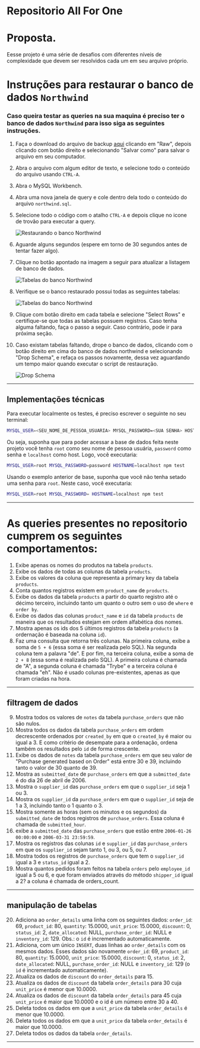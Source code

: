 # Repositorio All For One

# Proposta.

Eesse projeto é uma série de desafios com diferentes níveis de complexidade que devem ser resolvidos cada um em seu arquivo próprio.

# Instruções para restaurar o banco de dados `Northwind`

### Caso queira testar as queries na sua maquina é preciso ter o banco de dados `Northwind` para isso siga as seguintes instruções.

1. Faça o download do arquivo de backup [aqui](northwind.sql) clicando em "Raw", depois clicando com botão direito e selecionando "Salvar como" para salvar o arquivo em seu computador.
2. Abra o arquivo com algum editor de texto, e selecione todo o conteúdo do arquivo usando `CTRL-A`.
3. Abra o MySQL Workbench.
4. Abra uma nova janela de query e cole dentro dela todo o conteúdo do arquivo `northwind.sql`.
5. Selecione todo o código com o atalho `CTRL-A` e depois clique no icone de trovão para executar a query.

    ![Restaurando o banco Northwind](images/restore_northwind.png)
6. Aguarde alguns segundos (espere em torno de 30 segundos antes de tentar fazer algo).
7. Clique no botão apontado na imagem a seguir para atualizar a listagem de banco de dados.

    ![Tabelas do banco Northwind](images/refresh_databases.png)
7. Verifique se o banco restaurado possui todas as seguintes tabelas:

    ![Tabelas do banco Northwind](images/northwind.png)
8. Clique com botão direito em cada tabela e selecione "Select Rows" e certifique-se que todas as tabelas possuem registros. Caso tenha alguma faltando, faça o passo a seguir. Caso contrário, pode ir para próxima seção.
9. Caso existam tabelas faltando, drope o banco de dados, clicando com o botão direito em cima do banco de dados northwind e selecionando "Drop Schema", e refaça os passos novamente, dessa vez aguardando um tempo maior quando executar o script de restauração.

    ![Drop Schema](images/drop_database.png)

---

## Implementações técnicas

Para executar localmente os testes, é preciso escrever o seguinte no seu terminal:
```sh
MYSQL_USER=<SEU_NOME_DE_PESSOA_USUARIA> MYSQL_PASSWORD=<SUA SENHA> HOSTNAME=<NOME_DO_HOST> npm test
```

Ou seja, suponha que para poder acessar a base de dados feita neste projeto você tenha `root` como seu nome de pessoa usuária, `password` como senha e `localhost` como host. Logo, você executaria:
```sh
MYSQL_USER=root MYSQL_PASSWORD=password HOSTNAME=localhost npm test
```

Usando o exemplo anterior de base, suponha que você não tenha setado uma senha para `root`. Neste caso, você executaria:
```sh
MYSQL_USER=root MYSQL_PASSWORD= HOSTNAME=localhost npm test
  ```
---
# As queries presentes no repositorio cumprem os seguintes comportamentos:

1. Exibe apenas os nomes do produtos na tabela `products`.
2. Exibe os dados de todas as colunas da tabela `products`.
3. Exibe os valores da coluna que representa a primary key da tabela `products`.
4. Conta quantos registros existem em `product_name` de `products`.
5. Exibe os dados da tabela `products` a partir do quarto registro até o décimo terceiro, incluindo tanto um quanto o outro sem o uso de `where` e `order by`.
6. Exibe os dados das colunas `product_name` e `id` da tabela `products` de maneira que os resultados estejam em ordem alfabética dos nomes.
7. Mostra apenas os ids dos 5 últimos registros da tabela `products` (a ordernação é baseada na coluna `id`).
8. Faz uma consulta que retorna três colunas. Na primeira coluna, exibe a soma de `5 + 6` (essa soma é ser realizada pelo SQL). Na segunda coluna tem a palavra "de". E por fim, na terceira coluna, exibe a soma de `2 + 8` (essa soma é realizada pelo SQL). A primeira coluna é chamada de "A", a segunda coluna é chamada "Trybe" e a terceira coluna é chamada "eh". Não é usado colunas pre-existentes, apenas as que foram criadas na hora.

---

## filtragem de dados

9. Mostra todos os valores de `notes` da tabela `purchase_orders` que não são nulos.
10. Mostra todos os dados da tabela `purchase_orders` em ordem decrescente ordenados por `created_by` em que o `created_by` é maior ou igual a 3. E como critério de desempate para a ordenação, ordena também os resultados pelo `id` de forma crescente.
11. Exibe os dados de `notes` da tabela `purchase_orders` em que seu valor de "Purchase generated based on Order" está entre 30 e 39, incluindo tanto o valor de 30 quanto de 39.
12. Mostra as `submitted_date` de `purchase_orders` em que a `submitted_date` é do dia 26 de abril de 2006.
13. Mostra o `supplier_id` das `purchase_orders` em que o `supplier_id` seja 1 ou 3.
14. Mostra os `supplier_id` da `purchase_orders` em que o `supplier_id` seja de 1 a 3, incluindo tanto o 1 quanto o 3.
15. Mostra somente as horas (sem os minutos e os segundos) da `submitted_date` de todos registros de `purchase_orders`. Essa coluna é chamada de `submitted_hour`.
16. exibe a `submitted_date` das `purchase_orders` que estão entre `2006-01-26 00:00:00` e `2006-03-31 23:59:59`.
17. Mostra os registros das colunas `id` e `supplier_id` das `purchase_orders` em que os `supplier_id` sejam tanto 1, ou 3, ou 5, ou 7.
18. Mostra todos os registros de `purchase_orders` que tem o `supplier_id` igual a 3 e `status_id` igual a 2.
19. Mostra quantos pedidos foram feitos na tabela `orders` pelo `employee_id` igual a 5 ou 6, e que foram enviados através do método `shipper_id` igual a 2? a coluna é chamada de orders_count.

---

## manipulação de tabelas

20. Adiciona ao `order_details` uma linha com os seguintes dados: `order_id`: 69, `product_id`: 80, `quantity`: 15.0000, `unit_price`: 15.0000, `discount`: 0, `status_id`: 2, `date_allocated`: NULL, `purchase_order_id`: NULL e `inventory_id`: 129. Obs.: o `id` é incrementado automaticamente.
21. Adiciona, com um único `INSERT`, duas linhas ao `order_details` com os mesmos dados. Esses dados são novamente `order_id`: 69, `product_id`: 80, `quantity`: 15.0000, `unit_price`: 15.0000, `discount`: 0, `status_id`: 2, `date_allocated`: NULL, `purchase_order_id`: NULL e `inventory_id`: 129 (o `ìd` é incrementado automaticamente).
22. Atualiza os dados de `discount` do `order_details` para 15.
23. Atualiza os dados de `discount` da tabela `order_details` para 30 cuja `unit_price` é menor que 10.0000.
24. Atualiza os dados de `discount` da tabela `order_details` para 45 cuja `unit_price` é maior que 10.0000 e o id é um número entre 30 a 40.
25. Deleta todos os dados em que a `unit_price` da tabela `order_details` é menor que 10.0000.
26. Deleta todos os dados em que a `unit_price` da tabela `order_details` é maior que 10.0000.
27. Deleta todos os dados da tabela `order_details`.

---

